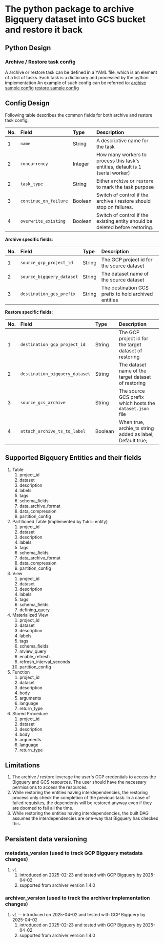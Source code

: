# The python package to archive Bigquery dataset into GCS bucket and restore it back

## Python Design
### Archive / Restore task config
A archive or restore task can be defined in a YAML file, which is an element of a list of tasks. Each task is a dictionary
and processed by the python implementation
An example of such config can be referred to:
[archive sample config](/resources/config/sample_archive_config.yaml)
[restore sample config](/resources/config/sample_restore_config.yaml)

## Config Design
Following table describes the common fields for both archive and restore task config.

| No. | Field                 | Type    | Description                                                                    |
|:----|:----------------------|:--------|:-------------------------------------------------------------------------------|
| 1   | `name`                | String  | A descriptive name for the task                                                |
| 2   | `concurrency`         | Integer | How many workers to process this task's entities, default is 1 (serial worker) |
| 2   | `task_type`           | String  | Either `archive` or `restore` to mark the task purpose                         |
| 3   | `continue_on_failure` | Boolean | Switch of control if the archive / restore should stop on failures.            |
| 4   | `overwrite_existing`  | Boolean | Switch of control if the existing entity should be deleted before restoring.   |

**Archive specific fields**:  

| No. | Field                     | Type     | Description                                          |
|:----|:--------------------------|:---------|:-----------------------------------------------------|
| 1   | `source_gcp_project_id`   | String   | The GCP project id for the source dataset            |
| 2   | `source_bigquery_dataset` | String   | The dataset name of the source dataset               |
| 3   | `destination_gcs_prefix`  | String   | The destination GCS prefix to hold archived entities |

**Restore specific fields**:  

| No. | Field                           | Type    | Description                                               |
|:----|:--------------------------------|:--------|:----------------------------------------------------------|
| 1   | `destination_gcp_project_id`    | String  | The GCP project id for the target dataset of restoring    |
| 2   | `destination_bigquery_dataset`  | String  | The dataset name of the target dataset of restoring       |
| 3   | `source_gcs_archive`            | String  | The source GCS prefix which hosts the `dataset.json` file |
| 4   | `attach_archive_ts_to_label`    | Boolean | When true, archie_ts string added as label; Default true; |

## Supported Bigquery Entities and their fields
1. Table
   1. project_id
   2. dataset
   3. description
   4. labels
   5. tags
   6. schema_fields
   7. data_archive_format
   8. data_compression
   9. partition_config
2. Partitioned Table (implemented by `Table` entity)
   1. project_id
   2. dataset
   3. description
   4. labels
   5. tags
   6. schema_fields
   7. data_archive_format
   8. data_compression
   9. partition_config 
3. View
   1. project_id
   2. dataset
   3. description
   4. labels
   5. tags
   6. schema_fields
   7. defining_query
4. Materialized View
   1. project_id
   2. dataset
   3. description
   4. labels
   5. tags
   6. schema_fields
   7. mview_query
   8. enable_refresh
   9. refresh_interval_seconds
   10. partition_config
5. Function
   1. project_id
   2. dataset
   3. description
   4. body
   5. arguments
   6. language
   7. return_type
6. Stored Procedure
   1. project_id
   2. dataset
   3. description
   4. body
   5. arguments
   6. language
   7. return_type

## Limitations
1. The archive / restore leverage the user's GCP credentials to access the Bigquery and GCS resources. The user should have the necessary permissions to access the resources.
2. While restoring the entities having interdependencies, the restoring process only check the completion of the previous task. In a case of failed requisites, the dependents will be restored anyway even if they are doomed to fail all the time.
3. While restoring the entities having interdependencies, the built DAG assumes the interdependencies are one-way that Bigquery has checked this.

## Persistent data versioning
### metadata_version (used to track GCP Bigquery metadata changes)
1. `v1`
   1. introduced on 2025-02-23 and tested with GCP Bigquery by 2025-04-02
   2. supported from archiver version 1.4.0
### archiver_version (used to track the archiver implementation changes)
1. `v1` --  introduced on 2025-04-02 and tested with GCP Bigquery by 2025-04-02
   1. introduced on 2025-02-23 and tested with GCP Bigquery by 2025-04-02
   2. supported from archiver version 1.4.0